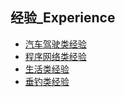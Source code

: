 ## 经验_Experience

- [汽车驾驶类经验](/Experience/autodrive.html)
- [程序网络类经验](/Experience/it.html)
- [生活类经验](/Experience/life.html)
- [垂钓类经验](/Experience/fishing.html)

